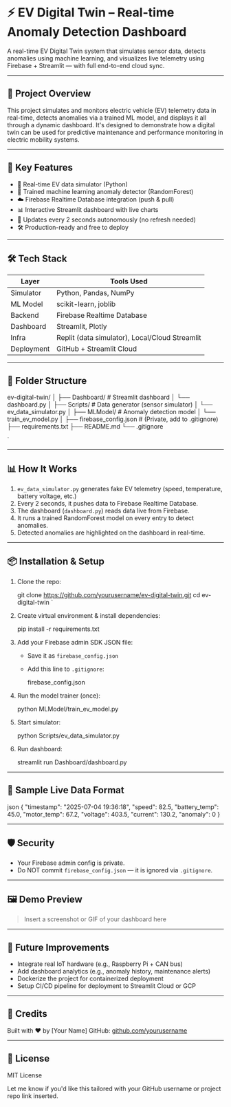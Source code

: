 # ⚡ EV Digital Twin – Real-time Anomaly Detection Dashboard

A real-time EV Digital Twin system that simulates sensor data, detects anomalies using machine learning, and visualizes live telemetry using Firebase + Streamlit — with full end-to-end cloud sync.

---

## 🚀 Project Overview

This project simulates and monitors electric vehicle (EV) telemetry data in real-time, detects anomalies via a trained ML model, and displays it all through a dynamic dashboard. It's designed to demonstrate how a digital twin can be used for predictive maintenance and performance monitoring in electric mobility systems.

---

## 🧠 Key Features

- 🔁 Real-time EV data simulator (Python)
- 🧪 Trained machine learning anomaly detector (RandomForest)
- ☁️ Firebase Realtime Database integration (push & pull)
- 📊 Interactive Streamlit dashboard with live charts
- 🔄 Updates every 2 seconds autonomously (no refresh needed)
- 🛠️ Production-ready and free to deploy

---

## 🛠 Tech Stack

| Layer        | Tools Used                                       |
|--------------|--------------------------------------------------|
| Simulator    | Python, Pandas, NumPy                            |
| ML Model     | scikit-learn, joblib                             |
| Backend      | Firebase Realtime Database                       |
| Dashboard    | Streamlit, Plotly                                |
| Infra        | Replit (data simulator), Local/Cloud Streamlit   |
| Deployment   | GitHub + Streamlit Cloud                         |

---

## 📁 Folder Structure



ev-digital-twin/
│
├── Dashboard/               # Streamlit dashboard
│   └── dashboard.py
│
├── Scripts/                 # Data generator (sensor simulator)
│   └── ev\_data\_simulator.py
│
├── MLModel/                 # Anomaly detection model
│   └── train\_ev\_model.py
│
├── firebase\_config.json     # (Private, add to .gitignore)
├── requirements.txt
├── README.md
└── .gitignore

`

---

## 📊 How It Works

1. `ev_data_simulator.py` generates fake EV telemetry (speed, temperature, battery voltage, etc.)
2. Every 2 seconds, it pushes data to Firebase Realtime Database.
3. The dashboard (`dashboard.py`) reads data live from Firebase.
4. It runs a trained RandomForest model on every entry to detect anomalies.
5. Detected anomalies are highlighted on the dashboard in real-time.

---

## 📦 Installation & Setup

1. Clone the repo:
   
   git clone https://github.com/yourusername/ev-digital-twin.git
   cd ev-digital-twin
`

2. Create virtual environment & install dependencies:

   
   pip install -r requirements.txt
   

3. Add your Firebase admin SDK JSON file:

   * Save it as `firebase_config.json`
   * Add this line to `.gitignore`:

     
     firebase_config.json
     

4. Run the model trainer (once):


   python MLModel/train_ev_model.py


5. Start simulator:


   python Scripts/ev_data_simulator.py


6. Run dashboard:


   streamlit run Dashboard/dashboard.py


---

## 🧪 Sample Live Data Format

json
{
  "timestamp": "2025-07-04 19:36:18",
  "speed": 82.5,
  "battery_temp": 45.0,
  "motor_temp": 67.2,
  "voltage": 403.5,
  "current": 130.2,
  "anomaly": 0
}


---

## 🛡 Security

* Your Firebase admin config is private.
* Do NOT commit `firebase_config.json` — it is ignored via `.gitignore`.

---

## 🖼 Demo Preview

> Insert a screenshot or GIF of your dashboard here

---

## 🧠 Future Improvements

* Integrate real IoT hardware (e.g., Raspberry Pi + CAN bus)
* Add dashboard analytics (e.g., anomaly history, maintenance alerts)
* Dockerize the project for containerized deployment
* Setup CI/CD pipeline for deployment to Streamlit Cloud or GCP

---

## 🤝 Credits

Built with ❤️ by \[Your Name]
GitHub: [github.com/yourusername](https://github.com/yourusername)

---

## 📄 License

MIT License



Let me know if you'd like this tailored with your GitHub username or project repo link inserted.


